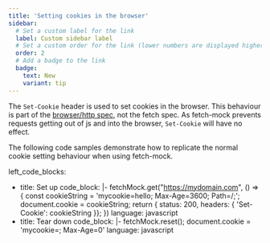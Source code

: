 ```yaml
---
title: 'Setting cookies in the browser'
sidebar:
  # Set a custom label for the link
  label: Custom sidebar label
  # Set a custom order for the link (lower numbers are displayed higher up)
  order: 2
  # Add a badge to the link
  badge:
    text: New
    variant: tip
---
```

The `Set-Cookie` header is used to set cookies in the browser. This behaviour is part of the [browser/http spec](https://tools.ietf.org/html/rfc6265#section-4.1), not the fetch spec. As fetch-mock prevents requests getting out of js and into the browser, `Set-Cookie` will have no effect.

The following code samples demonstrate how to replicate the normal cookie setting behaviour when using fetch-mock.

left_code_blocks:
  - title: Set up
    code_block: |-
      fetchMock.get("https://mydomain.com", () => {
        const cookieString = 'mycookie=hello; Max-Age=3600; Path=/;';
        document.cookie = cookieString;
        return { status: 200, headers: { 'Set-Cookie': cookieString }};
      })
    language: javascript
  - title: Tear down
    code_block: |-
      fetchMock.reset();
      document.cookie = 'mycookie=; Max-Age=0'
    language: javascript
